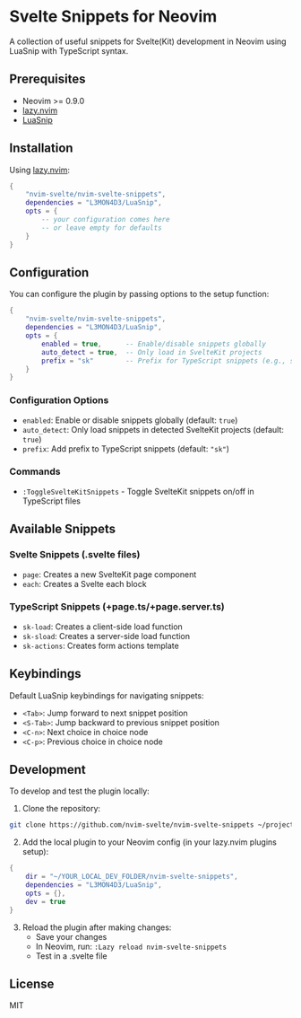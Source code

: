 # Svelte Snippets for Neovim

A collection of useful snippets for Svelte(Kit) development in Neovim using LuaSnip with TypeScript syntax.

## Prerequisites

- Neovim >= 0.9.0
- [lazy.nvim](https://github.com/folke/lazy.nvim)
- [LuaSnip](https://github.com/L3MON4D3/LuaSnip)

## Installation

Using [lazy.nvim](https://github.com/folke/lazy.nvim):

```lua
{
    "nvim-svelte/nvim-svelte-snippets",
    dependencies = "L3MON4D3/LuaSnip",
    opts = {
        -- your configuration comes here
        -- or leave empty for defaults
    }
}
```

## Configuration

You can configure the plugin by passing options to the setup function:

```lua
{
    "nvim-svelte/nvim-svelte-snippets",
    dependencies = "L3MON4D3/LuaSnip",
    opts = {
        enabled = true,      -- Enable/disable snippets globally
        auto_detect = true,  -- Only load in SvelteKit projects
        prefix = "sk"        -- Prefix for TypeScript snippets (e.g., sk_load)
    }
}
```

### Configuration Options

- `enabled`: Enable or disable snippets globally (default: `true`)
- `auto_detect`: Only load snippets in detected SvelteKit projects (default: `true`)
- `prefix`: Add prefix to TypeScript snippets (default: `"sk"`)

### Commands

- `:ToggleSvelteKitSnippets` - Toggle SvelteKit snippets on/off in TypeScript files

## Available Snippets

### Svelte Snippets (.svelte files)

- `page`: Creates a new SvelteKit page component
- `each`: Creates a Svelte each block

### TypeScript Snippets (+page.ts/+page.server.ts)

- `sk-load`: Creates a client-side load function
- `sk-sload`: Creates a server-side load function
- `sk-actions`: Creates form actions template

## Keybindings

Default LuaSnip keybindings for navigating snippets:

- `<Tab>`: Jump forward to next snippet position
- `<S-Tab>`: Jump backward to previous snippet position
- `<C-n>`: Next choice in choice node
- `<C-p>`: Previous choice in choice node

## Development

To develop and test the plugin locally:

1. Clone the repository:

```bash
git clone https://github.com/nvim-svelte/nvim-svelte-snippets ~/projects/nvim-svelte-snippets
```

2. Add the local plugin to your Neovim config (in your lazy.nvim plugins setup):

```lua
{
    dir = "~/YOUR_LOCAL_DEV_FOLDER/nvim-svelte-snippets",
    dependencies = "L3MON4D3/LuaSnip",
    opts = {},
    dev = true
}
```

3. Reload the plugin after making changes:
   - Save your changes
   - In Neovim, run: `:Lazy reload nvim-svelte-snippets`
   - Test in a .svelte file

## License

MIT
